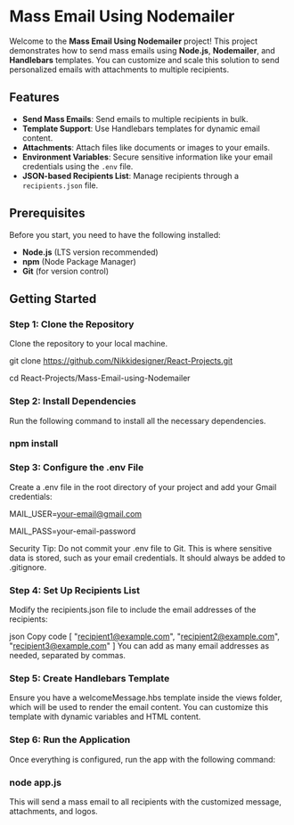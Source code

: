 # Mass Email Using Nodemailer

Welcome to the **Mass Email Using Nodemailer** project! This project demonstrates how to send mass emails using **Node.js**, **Nodemailer**, and **Handlebars** templates. You can customize and scale this solution to send personalized emails with attachments to multiple recipients.

## Features

- **Send Mass Emails**: Send emails to multiple recipients in bulk.
- **Template Support**: Use Handlebars templates for dynamic email content.
- **Attachments**: Attach files like documents or images to your emails.
- **Environment Variables**: Secure sensitive information like your email credentials using the `.env` file.
- **JSON-based Recipients List**: Manage recipients through a `recipients.json` file.

## Prerequisites

Before you start, you need to have the following installed:

- **Node.js** (LTS version recommended)
- **npm** (Node Package Manager)
- **Git** (for version control)

## Getting Started

### Step 1: Clone the Repository

Clone the repository to your local machine.

git clone https://github.com/Nikkidesigner/React-Projects.git

cd React-Projects/Mass-Email-using-Nodemailer

### Step 2: Install Dependencies

Run the following command to install all the necessary dependencies.

### npm install

### Step 3: Configure the .env File

Create a .env file in the root directory of your project and add your Gmail credentials:

MAIL_USER=your-email@gmail.com

MAIL_PASS=your-email-password

Security Tip: Do not commit your .env file to Git. This is where sensitive data is stored, such as your email credentials. It should always be added to .gitignore.

### Step 4: Set Up Recipients List

Modify the recipients.json file to include the email addresses of the recipients:

json
Copy code
[
"recipient1@example.com",
"recipient2@example.com",
"recipient3@example.com"
]
You can add as many email addresses as needed, separated by commas.

### Step 5: Create Handlebars Template

Ensure you have a welcomeMessage.hbs template inside the views folder, which will be used to render the email content. You can customize this template with dynamic variables and HTML content.

### Step 6: Run the Application

Once everything is configured, run the app with the following command:

### node app.js

This will send a mass email to all recipients with the customized message, attachments, and logos.
